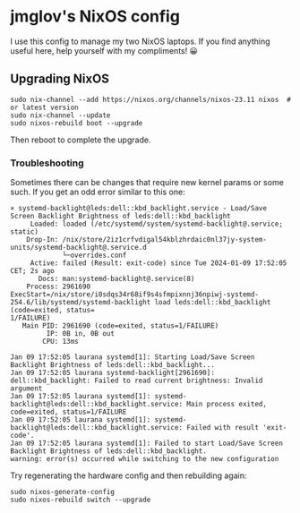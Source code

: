 # jmglov's NixOS config

I use this config to manage my two NixOS laptops. If you find anything useful
here, help yourself with my compliments! 😀

## Upgrading NixOS

``` text
sudo nix-channel --add https://nixos.org/channels/nixos-23.11 nixos  # or latest version
sudo nix-channel --update
sudo nixos-rebuild boot --upgrade
```

Then reboot to complete the upgrade.

### Troubleshooting

Sometimes there can be changes that require new kernel params or some such. If
you get an odd error similar to this one:

``` text
× systemd-backlight@leds:dell::kbd_backlight.service - Load/Save Screen Backlight Brightness of leds:dell::kbd_backlight
     Loaded: loaded (/etc/systemd/system/systemd-backlight@.service; static)
    Drop-In: /nix/store/2iz1crfvdigal54kblzhrdaic0nl37jy-system-units/systemd-backlight@.service.d
             └─overrides.conf
     Active: failed (Result: exit-code) since Tue 2024-01-09 17:52:05 CET; 2s ago
       Docs: man:systemd-backlight@.service(8)
    Process: 2961690 ExecStart=/nix/store/i0sdqs34r68if9s4sfmpixnnj36npiwj-systemd-254.6/lib/systemd/systemd-backlight load leds:dell::kbd_backlight (code=exited, status=
1/FAILURE)
   Main PID: 2961690 (code=exited, status=1/FAILURE)
         IP: 0B in, 0B out
        CPU: 13ms

Jan 09 17:52:05 laurana systemd[1]: Starting Load/Save Screen Backlight Brightness of leds:dell::kbd_backlight...
Jan 09 17:52:05 laurana systemd-backlight[2961690]: dell::kbd_backlight: Failed to read current brightness: Invalid argument
Jan 09 17:52:05 laurana systemd[1]: systemd-backlight@leds:dell::kbd_backlight.service: Main process exited, code=exited, status=1/FAILURE
Jan 09 17:52:05 laurana systemd[1]: systemd-backlight@leds:dell::kbd_backlight.service: Failed with result 'exit-code'.
Jan 09 17:52:05 laurana systemd[1]: Failed to start Load/Save Screen Backlight Brightness of leds:dell::kbd_backlight.
warning: error(s) occurred while switching to the new configuration
```

Try regenerating the hardware config and then rebuilding again:

``` text
sudo nixos-generate-config
sudo nixos-rebuild switch --upgrade
```
